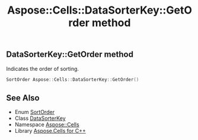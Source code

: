 ﻿---
title: Aspose::Cells::DataSorterKey::GetOrder method
linktitle: GetOrder
second_title: Aspose.Cells for C++ API Reference
description: 'Aspose::Cells::DataSorterKey::GetOrder method. Indicates the order of sorting in C++.'
type: docs
weight: 600
url: /cpp/aspose.cells/datasorterkey/getorder/
---
## DataSorterKey::GetOrder method


Indicates the order of sorting.

```cpp
SortOrder Aspose::Cells::DataSorterKey::GetOrder()
```

## See Also

* Enum [SortOrder](../../sortorder/)
* Class [DataSorterKey](../)
* Namespace [Aspose::Cells](../../)
* Library [Aspose.Cells for C++](../../../)
